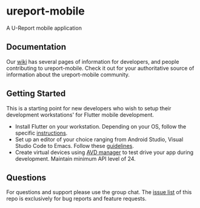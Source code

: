 # ureport-mobile

A U-Report mobile application

## Documentation

Our [wiki](https://github.com/unicef/ureport-mobile/wiki) has several pages of information for developers, and people contributing to ureport-mobile. Check it out for your authoritative source of information about the ureport-mobile community.

## Getting Started
This is a starting point for new developers who wish to setup their development workstations' for Flutter mobile development.

- Install Flutter on your workstation. Depending on your OS, follow the specific [instructions](https://flutter.dev/docs/get-started/install).
- Set up an editor of your choice ranging from Android Studio, Visual Studio Code to Emacs. Follow these [guidelines](https://flutter.dev/docs/get-started/install).
- Create virtual devices using [AVD manager](https://developer.android.com/studio/run/managing-avds) to test drive your app during development. Maintain minimum API level of 24.

## Questions

For questions and support please use the group chat. The [issue list](https://github.com/unicef/ureport-mobile/issues) of this repo is exclusively for bug reports and feature requests.



